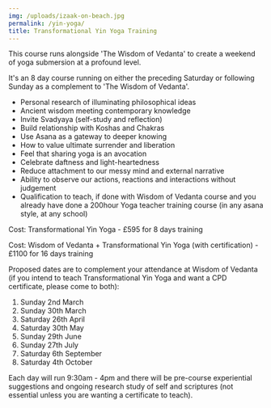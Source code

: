 ```yaml
---
img: /uploads/izaak-on-beach.jpg
permalink: /yin-yoga/
title: Transformational Yin Yoga Training
---
```

T﻿his course runs alongside 'The Wisdom of Vedanta' to create a weekend of yoga submersion at a profound level.

I﻿t's an 8 day course running on either the preceding Saturday or following Sunday as a complement to 'The Wisdom of Vedanta'.

* P﻿ersonal research of illuminating philosophical ideas
* Ancient wisdom meeting contemporary knowledge
* Invite Svadyaya (self-study and reflection)
* Build relationship with Koshas and Chakras
* Use Asana as a gateway to deeper knowing
* How to value ultimate surrender and liberation 
* Feel that sharing yoga is an avocation 
* Celebrate daftness and light-heartedness
* R﻿educe attachment to our messy mind and external narrative
* A﻿bility to observe our actions, reactions and interactions without judgement
* Qualification to teach, if done with Wisdom of Vedanta course and you already have done a 200hour Yoga teacher training course (in any asana style, at any school)

C﻿ost: Transformational Yin Yoga - £595 for 8 days training

Cost: Wisdom of Vedanta + Transformational Yin Yoga (with certification)  - £1100 for 16 days training

P﻿roposed dates are to complement your attendance at Wisdom of Vedanta (if you intend to teach Transformational Yin Yoga and want a CPD certificate, please come to both):

1. Sunday 2nd March 
2. S﻿unday 30th March
3. S﻿aturday 26th April
4. S﻿aturday 30th May
5. S﻿unday 29th June
6. S﻿unday 27th July
7. S﻿aturday 6th September
8. S﻿aturday 4th October

E﻿ach day will run 9:30am - 4pm and there will be pre-course experiential suggestions and ongoing research study of self and scriptures (not essential unless you are wanting a certificate to teach).